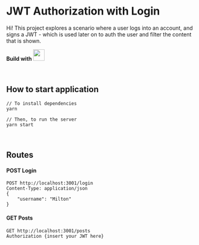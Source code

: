 # JWT Authorization with Login

Hi! This project explores a scenario where a user logs into an account, and signs a JWT - which is used later on to auth the user and filter the content that is shown.

**Build with** <img src="https://cdn.jsdelivr.net/gh/devicons/devicon/icons/nodejs/nodejs-original.svg" height="30px"/>

<br>

## How to start application
    // To install dependencies
    yarn
    
    // Then, to run the server
    yarn start

<br>

## Routes
#### POST Login
    POST http://localhost:3001/login
    Content-Type: application/json
    {
    	"username": "Milton"
    }


#### GET Posts
    GET http://localhost:3001/posts
    Authorization {insert your JWT here}

